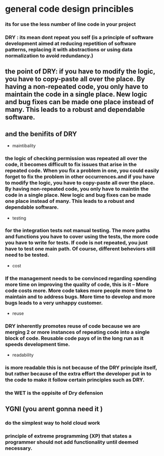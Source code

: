 # general code design princibles
### its for use the less number of line code in your project 
### DRY : its mean dont repeat you self (is a principle of software development aimed at reducing repetition of software patterns, replacing it with abstractions or using data normalization to avoid redundancy.)
## the point of DRY: if you have to modify the logic, you have to copy-paste all over the place. By having a non-repeated code, you only have to maintain the code in a single place. New logic and bug fixes can be made one place instead of many. This leads to a robust and dependable software.

## and the benifits of DRY 
* maintibality 
###  the logic of checking permission was repeated all over the code, it becomes difficult to fix issues that arise in the repeated code. When you fix a problem in one, you could easily forget to fix the problem in other occurrences.and  if you have to modify the logic, you have to copy-paste all over the place. By having non-repeated code, you only have to maintin the code in a single place. New logic and bug fixes can be made one place instead of many. This leads to a robust and dependable software.
* testing
### for the  integration tests  not manual testing. The more paths and functions you have to cover using the tests, the more code you have to write for tests. If code is not repeated, you just have to test one main path. Of course, different beheviors still need to be tested.
* cost
### If the management needs to be convinced regarding spending more time on improving the quality of code, this is it – More code costs more. More code takes more people more time to maintain and to address bugs. More time to develop and more bugs leads to a very unhappy customer.
* reuse
### DRY inherently promotes reuse of code because we are merging 2 or more instances of repeating code into a single block of code. Reusable code pays of in the long run as it speeds development time.
* readability
###  is more readable this is not because of the DRY principle itself, but rather because of the extra effort the developer put in to the code to make it follow certain principles such as DRY.


### the WET is the oppisite of Dry defension 

## YGNI (you arent gonna need it )

### do the simplest way to hold cloud work 
### principle of extreme programming (XP) that states a programmer should not add functionality until deemed necessary.